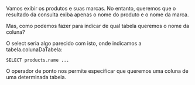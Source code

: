 Vamos exibir os produtos e suas marcas. No entanto, queremos que o resultado da consulta exiba apenas o nome do produto e o nome da marca.

Mas, como podemos fazer para indicar de qual tabela queremos o nome da coluna?

O select seria algo parecido com isto, onde indicamos a tabela.colunaDaTabela:

`SELECT products.name ...`

O operador de ponto nos permite especificar que queremos uma coluna de uma determinada tabela.